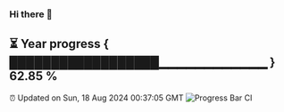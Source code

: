 ### Hi there 👋
⏳ Year progress { ██████████████████▁▁▁▁▁▁▁▁▁▁▁▁ } 62.85 %
---
⏰ Updated on Sun, 18 Aug 2024 00:37:05 GMT
![Progress Bar CI](https://github.com/Moyi321/Moyi321/workflows/Progress%20Bar%20CI/badge.svg)
